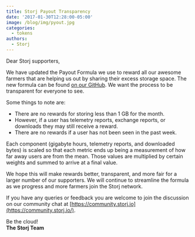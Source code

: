 ```yaml
---
title: Storj Payout Transparency
date: '2017-01-30T12:28:00-05:00'
image: /blog/img/pyout.jpg
categories:
  - tokens
authors:
  - Storj
---
```

Dear Storj supporters,   

  
We have updated the Payout Formula we use to reward all our awesome farmers that are helping us out by sharing their excess storage space. The new formula can be found [on our GitHub](https://gist.github.com/super3/a36a3d4967951ec678200f499364b81a). We want the process to be transparent for everyone to see.  
  
<!--more-->

  
Some things to note are:

*   There are no rewards for storing less than 1 GB for the month.
*   However, if a user has telemetry reports, exchange reports, or downloads they may still receive a reward.
*   There are no rewards if a user has not been seen in the past week.

Each component (gigabyte hours, telemetry reports, and downloaded bytes) is scaled so that each metric ends up being a measurement of how far away users are from the mean. Those values are multiplied by certain weights and summed to arrive at a final value.  
  
We hope this will make rewards better, transparent, and more fair for a larger number of our supporters. We will continue to streamline the formula as we progress and more farmers join the Storj network.  
  
If you have any queries or feedback you are welcome to join the discussion on our community chat at [https://community.storj.io](https://community.storj.io/).

Be the cloud!  
**The Storj Team**
